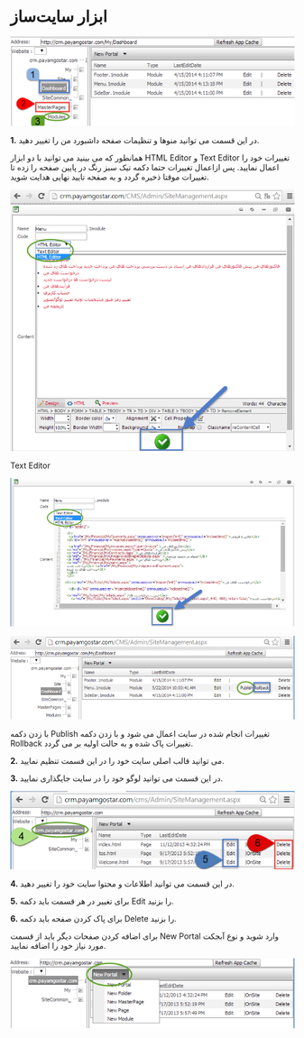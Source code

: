 # ابزار سایت‌ساز

![](AbzareSiteSaz1.png)

**1.** در این قسمت می توانید منوها و تنظیمات صفحه داشبورد من را تغییر دهید.

همانطور که می بینید می توانید با دو ابزار HTML Editor و Text Editor تغییرات خود را اعمال نمایید. پس ازاعمال تغییرات حتما دکمه تیک سبز رنگ در پایین صفحه را زده تا تغییرات موقتا ذخیره گردد و به صفحه تایید نهایی هدایت شوید.

![](AbzareSiteSaz2.png)

 Text Editor

![](AbzareSiteSaz3.png)

![](AbzareSiteSaz4.png)

با زدن دکمه Publish تغییرات انجام شده در سایت اعمال می شود و با زدن دکمه Rollback تغییرات پاک شده و به حالت اولیه بر می گردد.

 

**2.** می توانید قالب اصلی سایت خود را در این قسمت  تنظیم نمایید.

**3.** در این قسمت می توانید لوگو خود را در سایت جایگذاری نمایید.

![](AbzareSiteSaz5.png)

**4.** در این قسمت می توانید اطلاعات و محتوا سایت خود را تغییر دهید.

**5.**  برای تغییر در هر قسمت باید دکمه Edit را بزنید.

**6.** برای پاک کردن صفحه باید دکمه Delete  را بزنید.

برای اضافه کردن صفحات دیگر باید از قسمت New Portal وارد شوید و نوع آبجکت مورد نیاز خود را اضافه نمایید.

![](AbzareSiteSaz6.png)
